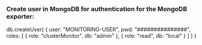 

### Create user in MongoDB for authentication for the MongoDB exporter:

db.createUser(
  {
    user: "MONITORING-USER",
    pwd: "###############",
    roles: [
        { role: "clusterMonitor", db: "admin" },
        { role: "read", db: "local" }
    ]
  }
)
